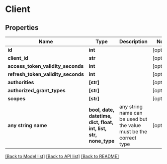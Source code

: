 # Client


## Properties
Name | Type | Description | Notes
------------ | ------------- | ------------- | -------------
**id** | **int** |  | [optional] 
**client_id** | **str** |  | [optional] 
**access_token_validity_seconds** | **int** |  | [optional] 
**refresh_token_validity_seconds** | **int** |  | [optional] 
**authorities** | **[str]** |  | [optional] 
**authorized_grant_types** | **[str]** |  | [optional] 
**scopes** | **[str]** |  | [optional] 
**any string name** | **bool, date, datetime, dict, float, int, list, str, none_type** | any string name can be used but the value must be the correct type | [optional]

[[Back to Model list]](../README.md#documentation-for-models) [[Back to API list]](../README.md#documentation-for-api-endpoints) [[Back to README]](../README.md)


